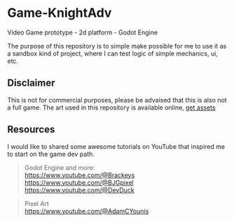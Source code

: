 # Game-KnightAdv
Video Game prototype - 2d platform - Godot Engine 


The purpose of this repository is to simple make possible for me to use it as a sandbox kind of project, where
I can test logic of simple mechanics, ui, etc.

## Disclaimer
This is not for commercial purposes, please be advaised that this is also not a full game. 
The art used in this repository is available online, [get assets](https://www.youtube.com/redirect?event=video_description&redir_token=QUFFLUhqbFduS3FXZGduSEZveVh1WUFENVNyWDhfOHBpd3xBQ3Jtc0trVUFfR2dpSVloYk9oNzZhei1pVDRrRG9GMjVVWnFzOHFoNVFwcWN2Vm9aMmhhLUY0Ty03WlpXdlMxX0ZPVHh1dmtZYTljNXM0d09OYzRHdGJFNl9ndktqOUVEVUg0M3NPdUhvdjA2VjlpUjc1SnJCbw&q=https%3A%2F%2Fbrackeysgames.itch.io%2Fbrackeys-platformer-bundle&v=LOhfqjmasi0)


## Resources
I would like to shared some awesome tutorials on YouTube that inspired me to start on the game dev path.

> Godot Engine and more:
> <br>https://www.youtube.com/@Brackeys
> <br>https://www.youtube.com/@BJGpixel
> <br>https://www.youtube.com/@DevDuck

> Pixel Art
> <br>https://www.youtube.com/@AdamCYounis

